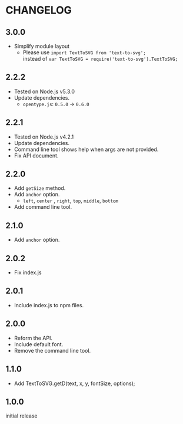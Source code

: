 # CHANGELOG

## 3.0.0

 - Simplify module layout
   - Please use `import TextToSVG from 'text-to-svg';`<br>instead of `var TextToSVG = require('text-to-svg').TextToSVG;`

## 2.2.2

 - Tested on Node.js v5.3.0
 - Update dependencies.
   - `opentype.js`: `0.5.0` -> `0.6.0`

## 2.2.1

 - Tested on Node.js v4.2.1
 - Update dependencies.
 - Command line tool shows help when args are not provided.
 - Fix API document.

## 2.2.0

 - Add `getSize` method.
 - Add `anchor` option.
   - `left`, `center` , `right`, `top`, `middle`, `bottom`
 - Add command line tool.

## 2.1.0

 - Add `anchor` option.

## 2.0.2

 - Fix index.js

## 2.0.1

 - Include index.js to npm files.

## 2.0.0

 - Reform the API.
 - Include default font.
 - Remove the command line tool.

## 1.1.0

 - Add TextToSVG.getD(text, x, y, fontSize, options);

## 1.0.0

initial release

